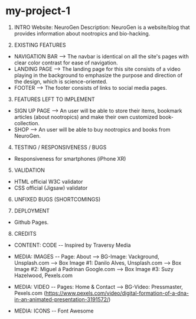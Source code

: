 # my-project-1
1) INTRO
Website: NeuroGen
Description: NeuroGen is a website/blog that provides information about nootropics and bio-hacking.

2) EXISTING FEATURES
- NAVIGATION BAR
--> The navbar is identical on all the site's pages with clear color contrast for ease of navigation.
- LANDING PAGE
--> The landing page for this site consists of a video playing in the background to emphasize the purpose and direction of the design, which is science-oriented.
- FOOTER
--> The footer consists of links to social media pages.

3) FEATURES LEFT TO IMPLEMENT
- SIGN UP PAGE
--> An user will be able to store their items, bookmark articles (about nootropics) and make their own customized book-collection.
- SHOP
--> An user will be able to buy nootropics and books from NeuroGen.

4) TESTING / RESPONSIVENESS / BUGS
- Responsiveness for smartphones (iPhone XR)

5) VALIDATION
- HTML
official W3C validator
- CSS
official (Jigsaw) validator

6) UNFIXED BUGS (SHORTCOMINGS)

7) DEPLOYMENT
- Github Pages.

8) CREDITS

- CONTENT: CODE
-- Inspired by Traversy Media

- MEDIA: IMAGES
-- Page: About
--> BG-Image: Vackground, Unsplash.com
--> Box Image #1: Danilo Alves, Unsplash.com
--> Box Image #2: Miguel á Padrinan Google.com
--> Box Image #3: Suzy Hazelwood, Pexels.com

- MEDIA: VIDEO
-- Pages: Home & Contact
--> BG-Video: Pressmaster, Pexels.com (https://www.pexels.com/video/digital-formation-of-a-dna-in-an-animated-presentation-3191572/)

- MEDIA: ICONS
-- Font Awesome

